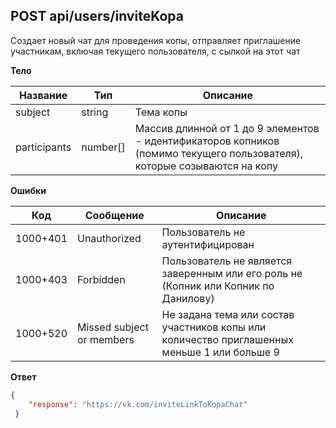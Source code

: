 ## POST api/users/inviteKopa

Создает новый чат для проведения копы, отправляет приглашение участникам, включая текущего пользователя, с сылкой на этот чат

__Тело__
 
|Название     |Тип                   |Описание
|-------------|----------------------|--------
|subject      |string                | Тема копы 
|participants |number[]              | Массив длинной от 1 до 9 элементов - идентификаторов копников (помимо текущего пользователя), которые созываются на копу

__Ошибки__

|Код         |Сообщение            |Описание
|------------|---------------------|--------
|1000+401    |Unauthorized         | Пользователь не аутентифицирован
|1000+403    |Forbidden            | Пользователь не является заверенным или его роль не (Копник или Копник по Данилову) 
|1000+520    |Missed subject or members      | Не задана тема или состав участников копы или количество приглашенных меньше 1 или больше 9

__Ответ__
```json
{
    "response": "https://vk.com/inviteLinkToKopaChat"
 }
 ```
